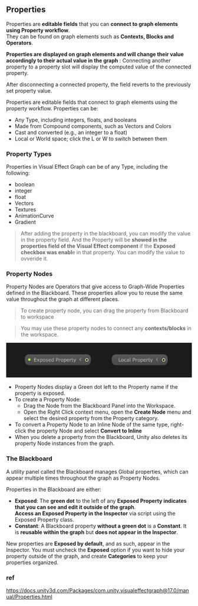 ## Properties

Properties are **editable fields** that you can **connect to graph elements using Property workflow**. \
They can be found on graph elements such as **Contexts, Blocks and Operators**.


**Properties are displayed on graph elements and will change their value accordingly to their actual value in the graph** : Connecting another property to a property slot will display the computed value of the connected property.

After disconnecting a connected property, the field reverts to the previously set property value.

Properties are editable fields that connect to graph elements using the property workflow. Properties can be:

- Any Type, including integers, floats, and booleans
- Made from Compound components, such as Vectors and Colors
- Cast and converted (e.g., an integer to a float)
- Local or World space; click the L or W to switch between them

### Property Types

Properties in Visual Effect Graph can be of any Type, including the following:

-   boolean
-   integer
-   float
-   Vectors
-   Textures
-   AnimationCurve
-   Gradient

> After adding the property in the blackboard, you can modify the value in the property field. And the Property will be **showed in the properties field of the Visual Effect component** if the **Exposed checkbox was enabl**e in that property. You can modify the value to ovveride it.


### Property Nodes

Property Nodes are Operators that give access to Graph-Wide Properties defined in the Blackboard. These properties allow you to reuse the same value throughout the graph at different places.



> To create property node, you can drag the property from Blackboard to workspace

> You may use these property nodes to connect any **contexts/blocks** in the workspace.


![](./img/PropertyNodes.png)


-   Property Nodes display a Green dot left to the Property name if the property is exposed.
-   To create a Property Node:
    -   Drag the Node from the Blackboard Panel into the Workspace.
    -   Open the Right Click context menu, open the **Create Node** menu and select the desired property from the Property category.
-   To convert a Property Node to an Inline Node of the same type, right-click the property Node and select **Convert to Inline**
-   When you delete a property from the Blackboard, Unity also deletes its property Node instances from the graph.


### The Blackboard

A utility panel called the Blackboard manages Global properties, which can appear multiple times throughout the graph as Property Nodes.



Properties in the Blackboard are either:

-   **Exposed**: The **green dot** to the left of any **Exposed Property indicates that you can see and edit it outside of the graph**. \
    **Access an Exposed Property in the Inspector** via script using the Exposed Property class.
-   **Constant**: A Blackboard property **without a green dot** is a **Constant**. It is **reusable within the graph** but **does not appear in the Inspector**.

New properties are **Exposed by default**, and as such, appear in the Inspector. You must uncheck the **Exposed** option if you want to hide your property outside of the graph, and create **Categories** to keep your properties organized.




### ref 
https://docs.unity3d.com/Packages/com.unity.visualeffectgraph@17.0/manual/Properties.html


